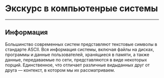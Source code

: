 # Экскурс в компьютенрые системы
---

## Информация
Большинство современных систем представляют текстовые символы в стандарте ASCII.
Вся информация системы, включая файлы на дисках, программы и данные пользователей, хранящиеся в памяти, а также данные, передаваемые по сети, представляются в виде некоторых порций. Единственное, что отличает различные видыданных друг от друга — контекст, в котором мы их рассматриваем.